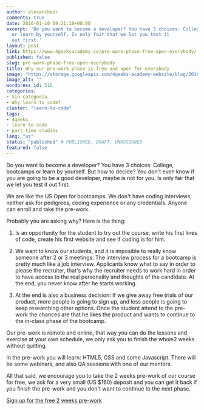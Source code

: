 ```yaml
---
author: alesanchezr
comments: true
date: 2016-01-10 09:21:18+00:00
excerpt: 'Do you want to become a developer? You have 3 choices: College, bootcamps
  or learn by yourself. Is only fair that we let you test it
  out first.'
layout: post
link: https://www.4geeksacademy.co/pre-work-phase-free-open-everybody/
published: false
slug: pre-work-phase-free-open-everybody
title: Why our pre-work phase is free and open for everybody
image: "https://storage.googleapis.com/4geeks-academy-website/blog/2016/01/welcome-1.jpg"
image_alt: ""
wordpress_id: 516
categories:
- Sin categoría
- Why learn to code?
cluster: "learn-to-code"
tags:
- 4geeks
- learn to code
- part-time studies
lang: "us"
status: "published" # PUBLISHED, DRAFT, UNASSIGNED
featured: false
---
```





Do you want to become a developer? You have 3 choices: College, bootcamps or learn by yourself. But how to decide? You don't even know if you are going to be a good developer, maybe is not for you. Is only fair that we let you test it out first.

We are like the US Open for bootcamps. We don't have coding interviews, neither ask for pedigrees, coding experience or any credentials. Anyone can enroll and take the pre-work.

Probably you are asking why? Here is the thing:



 	
  1. Is an opportunity for the student to try out the course, write his first lines of code, create his first website and see if coding is for him.

 	
  2. We want to know our students, and it is imposible to really know someone after 2 or 3 meetings: The interview process for a bootcamp is pretty much like a job interview. Applicants know what to say in order to please the recruiter, that's why the recruiter needs to work hard in order to have access to the real personality and thoughts of the candidate. At the end, you never know after he starts working.

 	
  3. At the end is also a business decision: If we give away free trials of our product, more people is going to sign up, and less people is going to keep researching other options. Once the student attend to the pre-work the chances are that he likes the product and wants to continue to the in-class phase of the bootcamp.


Our pre-work is remote and online, that way you can do the lessons and exercise at your own schedule, we only ask you to finish the whole2 weeks without quitting.

In the pre-work you will learn: HTML5, CSS and some Javascript. There will be some webinars, and also QA sessions with one of our mentors.

All that said, we encourage you to take the 2 weeks pre-work of our course for free, we ask for a very small (US $160) deposit and you can get it back if you finish the pre-work and you don't want to continue to the next phase.


[Sign up for the free 2 weeks pre-work](//course/web-development-parttime/)
